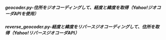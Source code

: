 ##### geocoder.py-住所をジオコーディングして、経度と緯度を取得（Yahoo!ジオコーダAPIを使用）
##### reverse_geocoder.py-経度と緯度をリバースジオコーディングして、住所を取得（Yahoo!リバースジオコーダAPI）
